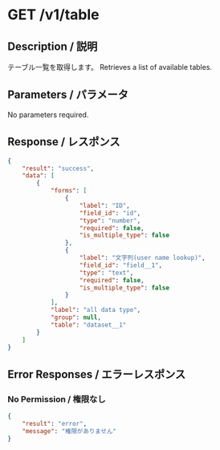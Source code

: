 # GET /v1/table

## Description / 説明
テーブル一覧を取得します。
Retrieves a list of available tables.

## Parameters / パラメータ
No parameters required.

## Response / レスポンス
```json
{
    "result": "success",
    "data": [
        {
            "forms": [
                {
                    "label": "ID",
                    "field_id": "id",
                    "type": "number",
                    "required": false,
                    "is_multiple_type": false
                },
                {
                    "label": "文字列(user name lookup)",
                    "field_id": "field__1",
                    "type": "text",
                    "required": false,
                    "is_multiple_type": false
                }
            ],
            "label": "all data type",
            "group": null,
            "table": "dataset__1"
        }
    ]
}
```

## Error Responses / エラーレスポンス

### No Permission / 権限なし
```json
{
    "result": "error",
    "message": "権限がありません"
}
```
